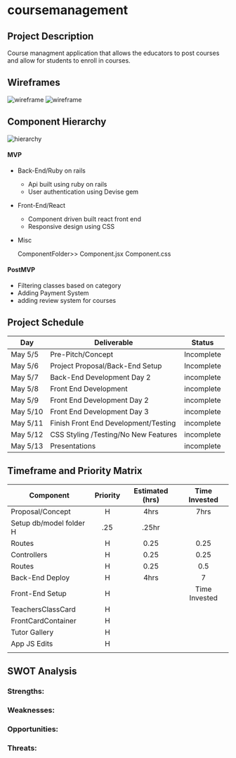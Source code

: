 # coursemanagement



## Project Description

 Course managment application that allows the educators to post courses and allow for students to enroll in courses.

## Wireframes

![wireframe](https://user-images.githubusercontent.com/2756826/117493029-6c9e1800-af40-11eb-96d2-272b11730835.png)
![wireframe](https://user-images.githubusercontent.com/2756826/117493240-bb4bb200-af40-11eb-8284-5563da6f6671.png)


## Component Hierarchy

![hierarchy](https://user-images.githubusercontent.com/2756826/117494102-e08cf000-af41-11eb-8284-c9599ce12de3.png)



#### MVP

- Back-End/Ruby on rails
  - Api built using ruby on rails
  - User authentication using Devise gem
- Front-End/React
  - Component driven built react front end
  - Responsive design using CSS
- Misc
  
    ComponentFolder>>
    Component.jsx
    Component.css

#### PostMVP

- Filtering classes based on category
- Adding Payment System
- adding review system for courses

## Project Schedule

| Day      | Deliverable                          | Status     |
| -------- | ------------------------------------ | ---------- |
| May 5/5 | Pre-Pitch/Concept                    | Incomplete   |
| May 5/6| Project Proposal/Back-End Setup      | Incomplete   |
| May 5/7 | Back-End Development Day 2           | incomplete   |
| May 5/8 | Front End Development                | incomplete   |
| May 5/9 | Front End Development  Day 2         | incomplete   |
| May 5/10 | Front End Development  Day 3         | incomplete   |
| May 5/11 | Finish Front End Development/Testing | incomplete |
| May 5/12 | CSS Styling /Testing/No New Features | incomplete |
| May 5/13 | Presentations                        | incomplete |

## Timeframe and Priority Matrix


| Component        | Priority | Estimated (hrs)| Time Invested |
| ---------------- | :------: | :------------: | :-----------: |
| Proposal/Concept |    H     |      4hrs      |      7hrs     |
| Setup db/model folder H      |      .25       |      .25hr    |
| Routes           |    H     |      0.25      |      0.25     |
| Controllers      |    H     |      0.25      |      0.25     |
| Routes           |    H     |      0.25      |     0.5       |
| Back-End Deploy  |    H     |      4hrs      |       7       |
| Front-End Setup  |    H     |                | Time Invested |
| TeachersClassCard|    H     |                |               |
|FrontCardContainer|    H     |                |               |
| Tutor Gallery    |    H     |                |               |
| App JS Edits     |    H     |                |               |
|                  |          |                |               |



## SWOT Analysis

### Strengths:

   
### Weaknesses:

   
### Opportunities:

   
### Threats:

   
